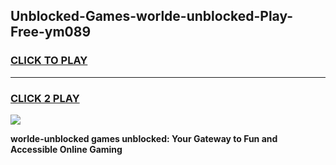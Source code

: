 
## Unblocked-Games-worlde-unblocked-Play-Free-ym089
<h3>
<a href="https://premium76.site?title=worlde-unblocked&ref=21A">CLICK TO PLAY</a></h3>
<hr>

<h3>
<a href="https://premium76.site?title=worlde-unblocked&ref=21A">CLICK 2 PLAY</a>
  
</h3>

<a href="https://premium76.site?title=worlde-unblocked&ref=21A"><img src="https://clearcache.store/games.png"></a>


**worlde-unblocked games unblocked: Your Gateway to Fun and Accessible Online Gaming**
